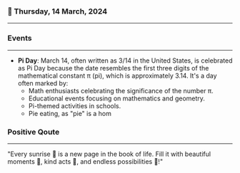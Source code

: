 ### 📅 Thursday, 14 March, 2024
------
### Events
------
- **Pi Day**: March 14, often written as 3/14 in the United States, is celebrated as Pi Day because the date resembles the first three digits of the mathematical constant π (pi), which is approximately 3.14. It's a day often marked by:
   - Math enthusiasts celebrating the significance of the number π.
   - Educational events focusing on mathematics and geometry.
   - Pi-themed activities in schools.
   - Pie eating, as "pie" is a hom
### Positive Qoute
------
"Every sunrise 🌅 is a new page in the book of life. Fill it with beautiful moments 🌼, kind acts 💖, and endless possibilities 💫!"
